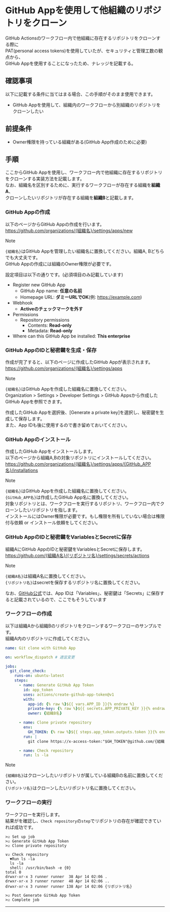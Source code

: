 # GitHub Appを使用して他組織のリポジトリをクローン

GitHub Actionsのワークフロー内で他組織に存在するリポジトリをクローンする際に  
PAT(personal access tokens)を使用していたが、セキュリティと管理工数の観点から、  
GitHub Appを使用することになったため、ナレッジを記載する。

## 確認事項

以下に記載する条件に当てはまる場合、この手順がそのまま使用できます。

- GitHub Appを使用して、組織内のワークフローから別組織のリポジトリをクローンしたい

## 前提条件

- Owner権限を持っている組織がある(GitHub App作成のために必要)

## 手順

ここからGitHub Appを使用し、ワークフロー内で他組織に存在するリポジトリをクローンする実装方法を記載します。  
なお、組織名を区別するために、実行するワークフローが存在する組織を**組織A**、  
クローンしたいリポジトリが存在する組織を**組織B**と記載します。

### GitHub Appの作成

以下のページからGitHub Appの作成を行います。  
<https://github.com/organizations/{組織名}/settings/apps/new>

> [!NOTE]  
>`{組織名}`はGitHub Appを管理したい組織名に置換してください。組織A, Bどちらでも大丈夫です。  
>GitHub Appの作成には組織のOwner権限が必要です。

設定項目は以下の通りです。(必須項目のみ記載しています)

- Register new GitHub App
  - GitHub App name: **任意の名前**
  - Homepage URL: **ダミーURLでOK**(例: <https://example.com>)
- Webhook
  - **Activeのチェックマークを外す**
- Permissions
  - Repository permissions
    - Contents: **Read-only**
    - Metadata: **Read-only**
- Where can this GitHub App be installed: **This enterprise**

### GitHub AppのIDと秘密鍵を生成・保存

作成が完了すると、以下のページに作成したGitHub Appが表示されます。  
<https://github.com/organizations/{組織名}/settings/apps>

> [!NOTE]  
>`{組織名}`はGitHub Appを作成した組織名に置換してください。  
>Organization > Settings > Developer Settings > GitHub Appsから作成したGitHub Appを参照できます。

作成したGitHub Appを選択後、[Generate a private key]を選択し、秘密鍵を生成して保存します。  
また、App IDも後に使用するので書き留めておいてください。

### GitHub Appのインストール

作成したGitHub Appをインストールします。  
以下のページから組織A,Bの対象リポジトリにインストールしてください。  
<https://github.com/organizations/{組織名}/settings/apps/{GitHub_APP名}/installations>

> [!NOTE]  
>`{組織名}`はGitHub Appを作成した組織名に置換してください。  
>`{GitHub_APP名}`は作成したGitHub App名に置換してください。  
>対象リポジトリとは、ワークフローを実行するリポジトリ、ワークフロー内でクローンしたいリポジトリを指します。  
>インストールにはOwner権限が必要です。もし権限を所有していない場合は権限付与依頼 or インストール依頼をしてください。

### GitHub AppのIDと秘密鍵をVariablesとSecretに保存

組織AにGitHub AppのIDと秘密鍵をVariablesとSecretに保存します。  
<https://github.com/{組織A名}/{リポジトリ名}/settings/secrets/actions>

> [!NOTE]  
>`{組織A名}`は組織A名に置換してください。  
>`{リポジトリ名}`はsecretを保存するリポジトリ名に置換してください。  

なお、[GitHub公式][1]では、App IDは「Variables」、秘密鍵は「Secrets」に保存すると記載されているので、ここでもそうしています

### ワークフローの作成

以下は組織Aから組織Bのリポジトリをクローンするワークフローのサンプルです。  
組織A内のリポジトリに作成してください。

```yaml
name: Git clone with GitHub App

on: workflow_dispatch # 適宜変更

jobs:
  git_clone_check:
    runs-on: ubuntu-latest
    steps:
      - name: Generate GitHub App Token
        id: app_token
        uses: actions/create-github-app-token@v1
        with:
          app-id: {% raw %}${{ vars.APP_ID }}{% endraw %}
          private-key: {% raw %}${{ secrets.APP_PRIVATE_KEY }}{% endraw %}
          owner: {組織B名}

      - name: Clone private repository
        env:
          GH_TOKEN: {% raw %}${{ steps.app_token.outputs.token }}{% endraw %}
        run: |
          git clone https://x-access-token:"$GH_TOKEN"@github.com/{組織B名}/{リポジトリ名}.git

      - name: Check repository
        run: ls -la
```

> [!NOTE]  
>`{組織B名}`はクローンしたいリポジトリが属している組織Bの名前に置換してください。  
>`{リポジトリ名}`はクローンしたいリポジトリ名に置換してください。  

### ワークフローの実行

ワークフローを実行します。  
結果がを確認し、`Check repository`の`step`でリポジトリの存在が確認できていれば成功です。

```log
>☑︎ Set up job
>☑︎ Generate GitHub App Token
>☑︎ Clone private repositoty

∨☑︎ Check repository
  ▼Run ls -la
  ls -la
  shell: /usr/bin/bash -e {0}
total 0
drwxr-xr-x 3 runner runner  38 Apr 14 02:06 .
drwxr-xr-x 3 runner runner  48 Apr 14 02:06 ..
drwxr-xr-x 3 runner runner 138 Apr 14 02:06 {リポジトリ名}

>☑︎ Post Generate GitHub App Token
>☑︎ Complete job
```

---
[1]:https://docs.github.com/ja/enterprise-cloud@latest/apps/creating-github-apps/authenticating-with-a-github-app/making-authenticated-api-requests-with-a-github-app-in-a-github-actions-workflow
